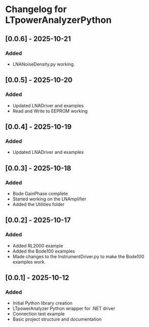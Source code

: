 # Changelog for LTpowerAnalyzerPython

## [0.0.6] - 2025-10-21
### Added
- LNANoiseDensity.py working.

## [0.0.5] - 2025-10-20
### Added
- Updated LNADriver and examples
- Read and Write to EEPROM working

## [0.0.4] - 2025-10-19
### Added
- Updated LNADriver and examples

## [0.0.3] - 2025-10-18
### Added
- Bode GainPhase complete
- Started working on the LNAmplifier
- Added the Utilities folder

## [0.0.2] - 2025-10-17
### Added
- Added RL2000 example
- Added the Bode100 examples
- Made changes to the InstrumentDriver.py to make the Bode100 examples work.

## [0.0.1] - 2025-10-12
### Added
- Initial Python library creation
- LTpowerAnalyzer Python wrapper for .NET driver
- Connection test example
- Basic project structure and documentation
